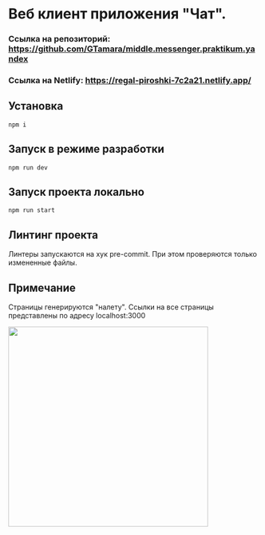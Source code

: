 # Веб клиент приложения "Чат".

### Ссылка на репозиторий: https://github.com/GTamara/middle.messenger.praktikum.yandex

### Ссылка на Netlify: https://regal-piroshki-7c2a21.netlify.app/

## Установка

`npm i`

## Запуск в режиме разработки

`npm run dev`

## Запуск проекта локально

`npm run start`

## Линтинг проекта
Линтеры запускаются на хук pre-commit. При этом проверяются только измененные файлы.

## Примечание

Страницы генерируются "налету". Ссылки на все страницы представлены по адресу localhost:3000

<img src="https://github.com/user-attachments/assets/170ab311-565c-42c9-afa4-375b84fd129e" width="400" />
